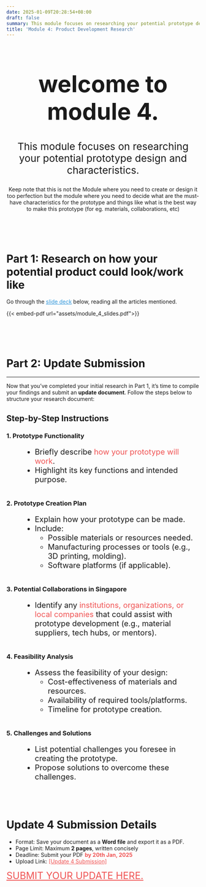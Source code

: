 ```yaml
---
date: 2025-01-09T20:28:54+08:00
draft: false
summary: This module focuses on researching your potential prototype design and characteristics.
title: 'Module 4: Product Development Research'
---
```


<div style="text-align: center;">
<h1 style="font-size:60px">welcome to module 4.</h1>
<p style="font-size:26px"> This module focuses on researching your potential prototype design and characteristics.</b></p>
<p> Keep note that this is not the Module where you need to create or design it too perfection but the module where you need to decide what are the must-have characteristics for the prototype and things like what is the best way to make this prototype (for eg. materials, collaborations, etc)</p>
</div><br><br><br>

# Part 1: Research on how your potential product could look/work like

Go through the  <a style="color:#3498db" href="https://drive.google.com/file/d/1VrA0l5GDQKJSPasIZ0w6GHUqGqgUlkFW/view?usp=sharing">slide deck</a> below, reading all the articles mentioned. 


{{< embed-pdf url="assets/module_4_slides.pdf">}}

<br><br><br>

# Part 2: Update Submission

---

Now that you’ve completed your initial research in Part 1, it’s time to compile your findings and submit an <b>update document</b>. Follow the steps below to structure your research document:

## Step-by-Step Instructions

### 1. Prototype Functionality

<div style="font-size:20px; margin-bottom:40px; margin-left:40px">

- Briefly describe <span style="color:#F05555;">how your prototype will work</span>.
- Highlight its key functions and intended purpose.

</div>

### 2. Prototype Creation Plan

<div style="font-size:20px; margin-bottom:40px; margin-left:40px">

- Explain how your prototype can be made.
- Include:
    - Possible materials or resources needed.
    - Manufacturing processes or tools (e.g., 3D printing, molding).
    - Software platforms (if applicable).


</div>

### 3. Potential Collaborations in Singapore

<div style="font-size:20px; margin-bottom:40px; margin-left:40px">

- Identify any <span style="color:#F05555;">institutions, organizations, or local companies</span> that could assist with prototype development (e.g., material suppliers, tech hubs, or mentors).

</div>

### 4. Feasibility Analysis

<div style="font-size:20px; margin-bottom:40px; margin-left:40px">

- Assess the feasibility of your design:
    - Cost-effectiveness of materials and resources.
    - Availability of required tools/platforms.
    - Timeline for prototype creation.

</div>

### 5. Challenges and Solutions

<div style="font-size:20px; margin-bottom:40px; margin-left:40px">

- List potential challenges you foresee in creating the prototype.
- Propose solutions to overcome these challenges.

</div>

<br>

# Update 4 Submission Details

- Format: Save your document as a **Word file** and export it as a PDF.
- Page Limit: Maximum **2 pages**, written concisely
- Deadline: Submit your PDF <span style="color:#F05555;">**by 20th Jan, 2025**</a>
- Upload Link: <a href="https://docs.google.com/forms/d/1SoNspfQcZyXyl9hsn02r4R5ysxkUHxG8keVed456nTk/edit" style="color:#F05555;">[Update 4 Submission]</a>

<a style="color:#F05555;; font-size:25px;" href="https://docs.google.com/forms/d/1SoNspfQcZyXyl9hsn02r4R5ysxkUHxG8keVed456nTk/edit">SUBMIT YOUR UPDATE HERE.</a>